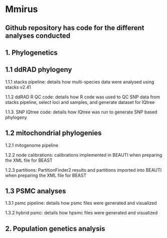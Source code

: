 # Mmirus

## Github repository has code for the different analyses conducted

## 1. Phylogenetics

## 1.1 ddRAD phylogeny
1.1.1 stacks pipeline: details how multi-species data were analysed using stacks v2.41

1.1.2 ddRAD R QC code: details how R code was used to QC SNP data from stacks pipeline, select loci and samples, and generate dataset for IQtree

1.1.3. SNP IQtree code: details how IQtree was run to generate SNP based phylogeny

## 1.2 mitochondrial phylogenies
1.2.1 mitogenome pipeline

1.2.2 node calibrations: calibrations implemented in BEAUTI when preparing the XML file for BEAST

1.2.3 partitions: PartitionFinder2 results and partitions imported into BEAUTI when preparing the XML file for BEAST

## 1.3 PSMC analyses
1.3.1 psmc pipeline: details how psmc files were generated and visualized

1.3.2 hybrid psmc: details how hpsmc files were generated and visualized

## 2. Population genetics analysis
## 



